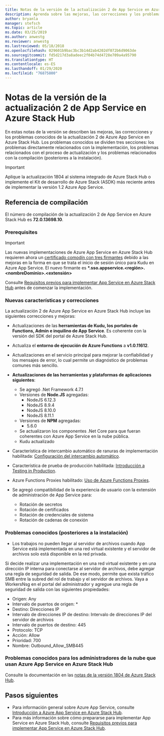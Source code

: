 ```yaml
---
title: Notas de la versión de la actualización 2 de App Service en Azure Stack Hub
description: Aprenda sobre las mejoras, las correcciones y los problemas conocidos de la actualización 2 para App Service en Azure Stack Hub.
author: bryanla
manager: stefsch
ms.topic: article
ms.date: 03/25/2019
ms.author: anwestg
ms.reviewer: anwestg
ms.lastreviewed: 05/18/2018
ms.openlocfilehash: 029601b9bac3bc3b14d2ab4202df072b6d9063de
ms.sourcegitcommit: fd5d217d3a8adeec2f04b74d4728e709a4a95790
ms.translationtype: HT
ms.contentlocale: es-ES
ms.lasthandoff: 01/29/2020
ms.locfileid: "76875800"
---
```

# <a name="app-service-on-azure-stack-hub-update-2-release-notes"></a>Notas de la versión de la actualización 2 de App Service en Azure Stack Hub

En estas notas de la versión se describen las mejoras, las correcciones y los problemas conocidos de la actualización 2 de Azure App Service en Azure Stack Hub. Los problemas conocidos se dividen tres secciones: los problemas directamente relacionados con la implementación, los problemas relacionados con el proceso de actualización y los problemas relacionados con la compilación (posteriores a la instalación).

> [!IMPORTANT]
> Aplique la actualización 1804 al sistema integrado de Azure Stack Hub o implemente el Kit de desarrollo de Azure Stack (ASDK) más reciente antes de implementar la versión 1.2 Azure App Service.

## <a name="build-reference"></a>Referencia de compilación

El número de compilación de la actualización 2 de App Service en Azure Stack Hub es **72.0.13698.10**.

### <a name="prerequisites"></a>Prerequisites

> [!IMPORTANT]
> Las nuevas implementaciones de Azure App Service en Azure Stack Hub requieren ahora un [certificado comodín con tres firmantes](azure-stack-app-service-before-you-get-started.md#get-certificates) debido a las mejoras en la forma en que se trata el inicio de sesión único para Kudu en Azure App Service. El nuevo firmante es **\*.sso.appservice.\<región\>.\<nombreDominio\>.\<extensión\>**

Consulte [Requisitos previos para implementar App Service en Azure Stack Hub](azure-stack-app-service-before-you-get-started.md) antes de comenzar la implementación.

### <a name="new-features-and-fixes"></a>Nuevas características y correcciones

La actualización 2 de Azure App Service en Azure Stack Hub incluye las siguientes correcciones y mejoras:

- Actualizaciones de las **herramientas de Kudu, los portales de Functions, Admin e inquilino de App Service**. Es coherente con la versión del SDK del portal de Azure Stack Hub.

- Actualiza el **entorno de ejecución de Azure Functions** a **v1.0.11612**.

- Actualizaciones en el servicio principal para mejorar la confiabilidad y los mensajes de error, lo cual permite un diagnóstico de problemas comunes más sencillo.

- **Actualizaciones de las herramientas y plataformas de aplicaciones siguientes**:
  - Se agregó .Net Framework 4.7.1
  - Versiones de **Node.JS** agregadas:
    - NodeJS 6.12.3
    - NodeJS 8.9.4
    - NodeJS 8.10.0
    - NodeJS 8.11.1
  - Versiones de **NPM** agregadas:
    - 5.6.0
  - Se actualizaron los componentes .Net Core para que fueran coherentes con Azure App Service en la nube pública.
  - Kudu actualizado

- Característica de intercambio automático de ranuras de implementación habilitada: [Configuración del intercambio automático](https://docs.microsoft.com/azure/app-service/deploy-staging-slots#configure-auto-swap).

- Característica de prueba de producción habilitada: [Introducción a Testing in Production](https://azure.microsoft.com/resources/videos/introduction-to-azure-websites-testing-in-production-with-galin-iliev/).

- Azure Functions Proxies habilitado: [Uso de Azure Functions Proxies](https://docs.microsoft.com/azure/azure-functions/functions-proxies).

- Se agregó compatibilidad de la experiencia de usuario con la extensión de administración de App Service para:
  - Rotación de secretos
  - Rotación de certificados
  - Rotación de credenciales de sistema
  - Rotación de cadenas de conexión

### <a name="known-issues-post-installation"></a>Problemas conocidos (posteriores a la instalación)

- Los trabajos no pueden llegar al servidor de archivos cuando App Service está implementada en una red virtual existente y el servidor de archivos solo está disponible en la red privada.

Si decide realizar una implementación en una red virtual existente y en una dirección IP interna para conectarse al servidor de archivos, debe agregar una regla de seguridad de salida. De ese modo, permite que exista tráfico SMB entre la subred del rol de trabajo y el servidor de archivos. Vaya a WorkersNsg en el portal del administrador y agregue una regla de seguridad de salida con las siguientes propiedades:

* Origen: Any
* Intervalo de puertos de origen: *
* Destino: Direcciones IP
* Intervalo de direcciones IP de destino: Intervalo de direcciones IP del servidor de archivos
* Intervalo de puertos de destino: 445
* Protocolo: TCP
* Acción: Allow
* Prioridad: 700
* Nombre: Outbound_Allow_SMB445

### <a name="known-issues-for-cloud-admins-operating-azure-app-service-on-azure-stack-hub"></a>Problemas conocidos para los administradores de la nube que usan Azure App Service en Azure Stack Hub

Consulte la documentación en las [notas de la versión 1804 de Azure Stack Hub](azure-stack-update-1903.md).

## <a name="next-steps"></a>Pasos siguientes

- Para información general sobre Azure App Service, consulte [Introducción a Azure App Service en Azure Stack Hub](azure-stack-app-service-overview.md).
- Para más información sobre cómo prepararse para implementar App Service en Azure Stack Hub, consulte [Requisitos previos para implementar App Service en Azure Stack Hub](azure-stack-app-service-before-you-get-started.md).
